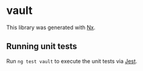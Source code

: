 # vault

This library was generated with [Nx](https://nx.dev).

## Running unit tests

Run `ng test vault` to execute the unit tests via [Jest](https://jestjs.io).
